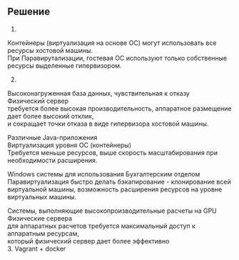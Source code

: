 
## Решение
1.  
Контейнеры (виртуализация на основе ОС) могут использовать все ресурсы хостовой машины.  
При Паравирутализации, гостевая ОС используют только собственные ресурсы выделенные гипервизором.  

2.  
Высоконагруженная база данных, чувствительная к отказу  
    Физический сервер   
        требуется более высокая производительность, аппаратное размещение дает более высокий отклик,  
        и сокращает точки отказа в виде гипервизора хостовой машины.  

Различные Java-приложения  
    Виртуализация уровня ОС (контейнеры)  
        Требуется меньше ресурсов, выше скорость масштабирования при необходимости расширения.  

Windows системы для использования Бухгалтерским отделом  
    Паравиртуализация
        быстро делать бэкапирование -  клонирование всей виртуальной машины,
        возможность расширения ресурсов на уровне виртуальных машины.  

Системы, выполняющие высокопроизводительные расчеты на GPU  
    Физические сервера  
        для аппаратных расчетов требуется максимальный доступ к аппаратным ресурсам,  
        который физический сервер дает более эффективно  
3.  Vagrant + docker
